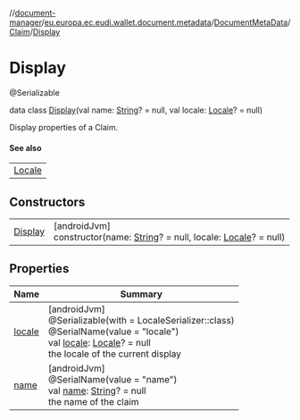 //[document-manager](../../../../../index.md)/[eu.europa.ec.eudi.wallet.document.metadata](../../../index.md)/[DocumentMetaData](../../index.md)/[Claim](../index.md)/[Display](index.md)

# Display

@Serializable

data class [Display](index.md)(val name: [String](https://kotlinlang.org/api/latest/jvm/stdlib/kotlin-stdlib/kotlin/-string/index.html)? = null, val locale: [Locale](https://developer.android.com/reference/kotlin/java/util/Locale.html)? = null)

Display properties of a Claim.

#### See also

| |
|---|
| [Locale](https://developer.android.com/reference/kotlin/java/util/Locale.html) |

## Constructors

| | |
|---|---|
| [Display](-display.md) | [androidJvm]<br>constructor(name: [String](https://kotlinlang.org/api/latest/jvm/stdlib/kotlin-stdlib/kotlin/-string/index.html)? = null, locale: [Locale](https://developer.android.com/reference/kotlin/java/util/Locale.html)? = null) |

## Properties

| Name | Summary |
|---|---|
| [locale](locale.md) | [androidJvm]<br>@Serializable(with = LocaleSerializer::class)<br>@SerialName(value = &quot;locale&quot;)<br>val [locale](locale.md): [Locale](https://developer.android.com/reference/kotlin/java/util/Locale.html)? = null<br>the locale of the current display |
| [name](name.md) | [androidJvm]<br>@SerialName(value = &quot;name&quot;)<br>val [name](name.md): [String](https://kotlinlang.org/api/latest/jvm/stdlib/kotlin-stdlib/kotlin/-string/index.html)? = null<br>the name of the claim |
